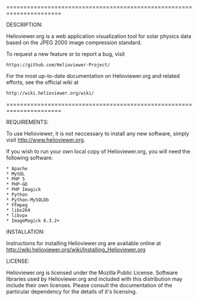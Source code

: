 ======================================================================

DESCRIPTION:

Helioviewer.org is a web application visualization tool for solar physics data
based on the JPEG 2000 image compression standard.

To request a new feature or to report a bug, visit 
  
    https://github.com/Helioviewer-Project/

For the most up-to-date documentation on Helioviewer.org and related efforts,
see the official wiki at
  
    http://wiki.helioviewer.org/wiki/

======================================================================

REQUIREMENTS:

To use Helioviewer, it is not neccessary to install any new software, simply 
visit http://www.helioviewer.org.

If you wish to run your own local copy of Helioviewer.org, you will need the
following software:

    * Apache
    * MySQL
    * PHP 5
    * PHP-GD
    * PHP Imagick
    * Python
    * Python-MySQLDb
    * FFmpeg
    * libx264
    * libvpx
    * ImageMagick 6.3.2+
    
INSTALLATION:

Instructions for installing Helioviewer.org are available online at
http://wiki.helioviewer.org/wiki/Installing_Helioviewer.org

LICENSE:

Helioviewer.org is licensed under the Mozilla Public License. Software
libraries used by Helioviewer.org and included with this distribution may
include their own licenses. Please consult the documentation of the particular
dependency for the details of it's licensing.
